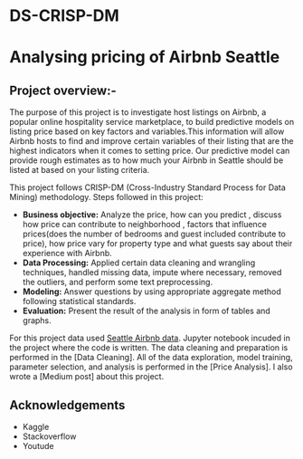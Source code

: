 # DS-CRISP-DM
# Analysing pricing of Airbnb Seattle
## Project overview:-
The purpose of this project is to investigate host listings on Airbnb, a popular online hospitality service marketplace, to build predictive models on listing price based on key factors and variables.This information will allow Airbnb hosts to find and improve certain variables of their listing that are the highest indicators when it comes to setting price. Our predictive model can provide rough estimates as to how much your Airbnb in Seattle should be listed at based on your listing criteria. 

This project follows CRISP-DM (Cross-Industry Standard Process for Data Mining) methodology. Steps followed in this project:
*	**Business objective:** Analyze the price, how can you predict , discuss how price can contribute to neighborhood , factors that influence prices(does the number of bedrooms and guest included contribute to price), how price vary for property type and what guests say about their experience with Airbnb.
*	**Data Processing:** Applied certain data cleaning and wrangling techniques, handled missing data, impute where necessary, removed the outliers, and perform some text preprocessing.
*	**Modeling:** Answer questions by using appropriate aggregate method following statistical standards.
*	**Evaluation:** Present the result of the analysis in form of tables and graphs.


For this project data used [Seattle Airbnb data](https://www.kaggle.com/airbnb/seattle/data). Jupyter notebook incuded in the project where the code is written. The data cleaning and preparation is performed in the [Data Cleaning]. All of the data exploration, model training, parameter selection, and analysis is performed in the [Price Analysis]. I also wrote a [Medium post] about this project.


## Acknowledgements
*	Kaggle
*	Stackoverflow
*	Youtude
